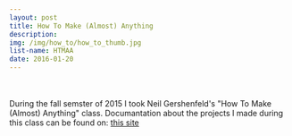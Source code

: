 ```yaml
---
layout: post
title: How To Make (Almost) Anything
description:
img: /img/how_to/how_to_thumb.jpg
list-name: HTMAA
date: 2016-01-20
---
```


<div class="img_row">
	<a href="{{ site.baseurl }}/img/how_to/how_to_thumb.jpg"><img class="col one" src="{{ site.baseurl }}/img/how_to/how_to_thumb.jpg" alt=""></a>
	<a href="{{ site.baseurl }}/img/how_to/open.jpg"><img class="col one" src="{{ site.baseurl }}/img/how_to/open.jpg" alt=""></a>
	<a href="{{ site.baseurl }}/img/how_to/open2.jpg"><img class="col one" src="{{ site.baseurl }}/img/how_to/open2.jpg" alt=""></a>
</div>

<br/>
During the fall semster of 2015 I took Neil Gershenfeld's "How To Make (Almost) Anything" class.
Documantation about the projects I made during this class can be found on:
<a href="http://fab.cba.mit.edu/classes/863.15/section.CBA/people/Rubinovitz/">this site</a>
